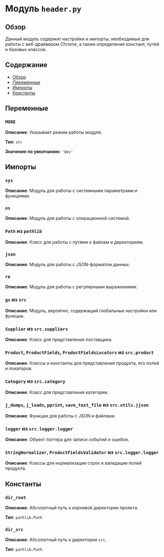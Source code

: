 # Модуль `header.py`

## Обзор

Данный модуль содержит настройки и импорты, необходимые для работы с веб-драйвером Chrome, а также определения констант, путей и базовых классов.

## Содержание

- [Обзор](#обзор)
- [Переменные](#переменные)
- [Импорты](#импорты)
- [Константы](#константы)

## Переменные

### `MODE`

**Описание**: Указывает режим работы модуля.

**Тип**: `str`

**Значение по умолчанию**: `'dev'`

## Импорты

### `sys`

**Описание**: Модуль для работы с системными параметрами и функциями.

### `os`

**Описание**: Модуль для работы с операционной системой.

### `Path` из `pathlib`

**Описание**: Класс для работы с путями к файлам и директориям.

### `json`

**Описание**: Модуль для работы с JSON-форматом данных.

### `re`

**Описание**: Модуль для работы с регулярными выражениями.

### `gs` из `src`

**Описание**: Модуль, вероятно, содержащий глобальные настройки или функции.

### `Supplier` из `src.suppliers`

**Описание**: Класс для представления поставщика.

### `Product`, `ProductFields`, `ProductFieldsLocators` из `src.product`

**Описание**: Классы и константы для представления продукта, его полей и локаторов.

### `Category` из `src.category`

**Описание**: Класс для представления категории.

### `j_dumps`, `j_loads`, `pprint`, `save_text_file` из `src.utils.jjson`

**Описание**: Функции для работы с JSON и файлами.

### `logger` из `src.logger.logger`

**Описание**: Объект логгера для записи событий и ошибок.

### `StringNormalizer`, `ProductFieldsValidator` из `src.logger.logger`

**Описание**: Классы для нормализации строк и валидации полей продукта.

## Константы

### `dir_root`

**Описание**:  Абсолютный путь к корневой директории проекта. 

**Тип**: `pathlib.Path`

### `dir_src`

**Описание**:  Абсолютный путь к директории `src`.

**Тип**: `pathlib.Path`